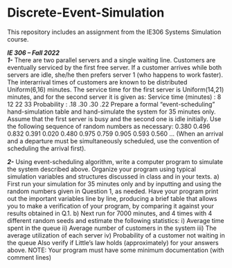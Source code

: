 # Discrete-Event-Simulation 
This repository includes an assignment from the IE306 Systems Simulation course.  
  
___IE 306 – Fall 2022___  
___1-___ There are two parallel servers and a single waiting line. Customers are eventually serviced by the 
first free server. If a customer arrives while both servers are idle, she/he then prefers 
server 1 (who happens to work faster). The interarrival times of customers are known 
to be distributed Uniform(6,16) minutes. The service time for the first server is 
Uniform(14,21) minutes, and for the second server it is given as:
Service time (minutes) : 8 12 22 33
Probability : .18 .30 .30 .22
Prepare a formal “event-scheduling” hand-simulation table and hand-simulate the 
system for 35 minutes only. Assume that the first server is busy and the second one is 
idle initially. Use the following sequence of random numbers as necessary:
0.380 0.496 0.832 0.391 0.020 0.480 0.975 0.759 0.905 0.593 0.560 …
(When an arrival and a departure must be simultaneously scheduled, use the 
convention of scheduling the arrival first).  
  
___2-___ Using event-scheduling algorithm, write a computer program to simulate the 
system described above. Organize your program using typical simulation variables 
and structures discussed in class and in your texts.
a) First run your simulation for 35 minutes only and by inputting and using the 
random numbers given in Question 1, as needed. Have your program print out the 
important variables line by line, producing a brief table that allows you to make a 
verification of your program, by comparing it against your results obtained in Q.1.
b) Next run for 7000 minutes, and 4 times with 4 different random seeds and estimate 
the following statistics:
i) Average time spent in the queue
ii) Average number of customers in the system
iii) The average utilization of each server
iv) Probability of a customer not waiting in the queue
Also verify if Little’s law holds (approximately) for your answers above. 
NOTE:
Your program must have some minimum documentation (with comment lines)
